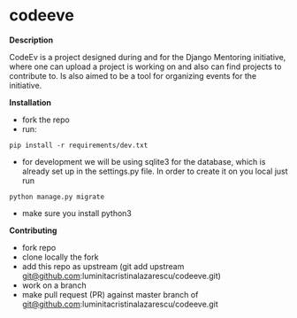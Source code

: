# codeeve
**Description**

CodeEv is a project designed during and for the Django Mentoring initiative, where one can upload a project is working on and also can find projects to contribute to. Is also aimed to be a tool for organizing events for the initiative.

**Installation**
* fork the repo
* run:
```
pip install -r requirements/dev.txt
```
* for development we will be using sqlite3 for the database, which is already
  set up in the settings.py file. In order to create it on you local just run
```
python manage.py migrate
```
* make sure you install python3

**Contributing**
* fork repo
* clone locally the fork
* add this repo as upstream (git add upstream git@github.com:luminitacristinalazarescu/codeeve.git)
* work on a branch
* make pull request (PR) against master branch of git@github.com:luminitacristinalazarescu/codeeve.git

